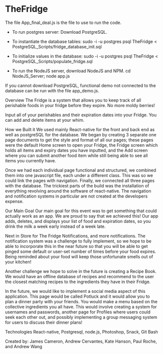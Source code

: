 # TheFridge

The file App_final_deal.js is the file to use to run the code.

- To run postgres server: Download PostgreSQL. 

- To instantiate the database tables:
    sudo -i -u postgres psql TheFridge < PostgreSQL_Scripts/fridge_database_init.sql
    
- To initialize values in the database:
    sudo -i -u postgres psql TheFridge < PostgreSQL_Scripts/populate_fridge.sql
   
- To run the NodeJS server, download NodeJS and NPM. 
    cd NodeJS_Server; node app.js

If you cannot download PostgreSQL, functional demo not connected to the database can be run with the file app_demo.js.

Overview
The Fridge is a system that allows you to keep track of all perishable foods in your fridge before they expire. No more moldy berries!

Input all of your perishables and their expiration dates into your Fridge. You can add and delete items at your whim.

How we Built it
We used mainly React-native for the front and back end as well as postgreSQL for the database. We began by creating 3 separate one page documents to get the style and format of all our pages; these pages were the default Home screen to open your Fridge, the Fridge screen which holds all items and expiry dates you have inputted, and the Add screen where you can submit another food item while still being able to see all items you currently have.

Once we had each individual page functional and structured, we combined them into one javascript file, each under a different class. This was so we could link the pages with navigation. Finally, we connected all three pages with the database. The trickiest parts of the build was the installation of everything revolving around the software of react-native. The navigation and notification systems in particular are not created at the developers expense.

Our Main Goal
Our main goal for this event was to get something that could actually work as an app. We are proud to say that we achieved this! Our app adds, deletes, and displays your list of food and expiration dates, so you drink the milk a week early instead of a week late.

Next in Store for The Fridge
Notifications, and more notifications. The notification system was a challenge to fully implement, so we hope to be able to incorporate this in the near future so that you will be able to get pinged some default or user-set number of times before your food expires. Being reminded about your food will keep those unfortunate smells out of your kitchen!

Another challenge we hope to solve in the future is creating a Recipe Book. We would have an offline database of recipes and recommend to the user the closest matching recipes to the ingredients they have in their Fridge.

In the future, we would like to implement a social media aspect of this application. This page would be called Potluck and it would allow you to plan a dinner party with your friends. You would make a menu based on the collective ingredients you all have. This would involve creating a system for usernames and passwords, another page for Profiles where users could seek each other out, and possibly implementing a group messaging system for users to discuss their dinner plans!

Technologies
React-native, Postgresql, node.js, Photoshop, Snack, Git Bash


Created by: James Cameron, Andrew Cervantes, Kate Hanson, Paul Roche, and Andrew Wang
